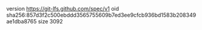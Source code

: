 version https://git-lfs.github.com/spec/v1
oid sha256:857d3f2c500ebddd3565755609b7ed3ee9cfcb936bd1583b208349ae1dba8765
size 3092
